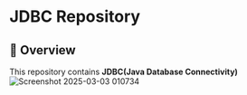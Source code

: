 # JDBC Repository

## 🚀 Overview
This repository contains **JDBC(Java Database Connectivity)** 
![Screenshot 2025-03-03 010734](https://github.com/user-attachments/assets/cb060a41-b7f4-4f9d-8dca-5633ffa45980)
